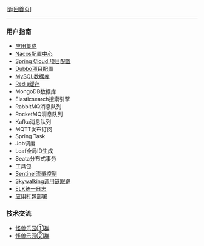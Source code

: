 [[返回首页](../../README.md)]

---

### 用户指南
- [应用集成](app_integration.md)
- [Nacos配置中心](nacos.md)
- [Spring Cloud 项目配置](spring-cloud.md)
- [Dubbo项目配置](dubbo.md)
- [MySQL数据库](mysql.md)
- [Redis缓存](redis.md)
- MongoDB数据库
- Elasticsearch搜索引擎
- RabbitMQ消息队列
- RocketMQ消息队列
- Kafka消息队列
- MQTT发布订阅
- Spring Task
- Job调度
- Leaf全局ID生成
- Seata分布式事务
- 工具包
- [Sentinel流量控制](sentinel.md)
- [Skywalking调用链跟踪](skywalking.md)
- [ELK统一日志](elk.md)
- [应用打包部署](deploy.md)

### 技术交流
- [怪兽乐园①群](https://jq.qq.com/?_wv=1027&k=3UAbrhTG)
- [怪兽乐园②群](https://jq.qq.com/?_wv=1027&k=uYBpc6bG)